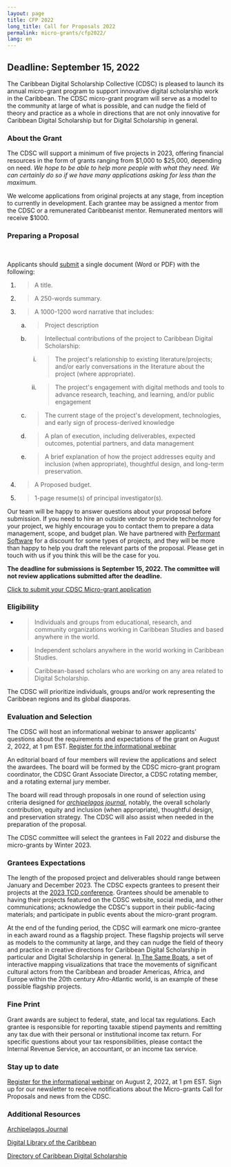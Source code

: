 ```yaml
---
layout: page
title: CFP 2022
long_title: Call for Proposals 2022
permalink: micro-grants/cfp2022/
lang: en
---
```



<section class="about-us-content pd-tb-90">
  <div class="container">
    <div class="row">




<h2 id="deadline-september-15-2022">Deadline: <strong>September 15,
2022</strong> </h2>
<p>The Caribbean Digital Scholarship Collective (CDSC) is pleased to
launch its annual micro-grant program to support innovative digital
scholarship work in the Caribbean. The CDSC micro-grant program will
serve as a model to the community at large of what is possible, and can
nudge the field of theory and practice as a whole in directions that are
not only innovative for Caribbean Digital Scholarship but for Digital
Scholarship in general.</p>
<h3 id="about-the-grant">About the Grant</h3>
<p>The CDSC will support a minimum of five projects in 2023, offering
financial resources in the form of grants ranging from $1,000 to
$25,000, depending on need. <em>We hope to be able to help more people
with what they need. We can certainly do so if we have many applications
asking for less than the maximum.</em></p>
<p>We welcome applications from original projects at any stage, from
inception to currently in development. Each grantee may be assigned a
mentor from the CDSC or a remunerated Caribbeanist mentor. Remunerated
mentors will receive $1000.</p>
<h3>Preparing a Proposal</h3><br>
<p>Applicants should <a
href="https://forms.gle/J4tY2YMvAjqJkQMw9"><u>submit</u></a> a single
document (Word or PDF) with the following:</p>
<ol type="1">
<li><blockquote>
<p>A title.</p>
</blockquote></li>
<li><blockquote>
<p>A 250-words summary.</p>
</blockquote></li>
<li><blockquote>
<p>A 1000-1200 word narrative that includes:</p>
</blockquote>
<ol type="a">
<li><blockquote>
<p>Project description</p>
</blockquote></li>
<li><blockquote>
<p>Intellectual contributions of the project to Caribbean Digital
Scholarship:</p>
</blockquote>
<ol type="i">
<li><blockquote>
<p>The project's relationship to existing literature/projects; and/or
early conversations in the literature about the project (where
appropriate).</p>
</blockquote></li>
<li><blockquote>
<p>The project's engagement with digital methods and tools to advance
research, teaching, and learning, and/or public engagement</p>
</blockquote></li>
</ol></li>
<li><blockquote>
<p>The current stage of the project's development, technologies, and
early sign of process-derived knowledge</p>
</blockquote></li>
<li><blockquote>
<p>A plan of execution, including deliverables, expected outcomes,
potential partners, and data management</p>
</blockquote></li>
<li><blockquote>
<p>A brief explanation of how the project addresses equity and inclusion
(when appropriate), thoughtful design, and long-term preservation.</p>
</blockquote></li>
</ol></li>
<li><blockquote>
<p>A Proposed budget.</p>
</blockquote></li>
<li><blockquote>
<p>1-page resume(s) of principal investigator(s).</p>
</blockquote></li>
</ol>
<p>Our team will be happy to answer questions about your proposal before
submission. If you need to hire an outside vendor to provide technology
for your project, we highly encourage you to contact them to prepare a
data management, scope, and budget plan. We have partnered with <a
href="https://www.performantsoftware.com/"><u>Performant
Software</u></a> for a discount for some types of projects, and they
will be more than happy to help you draft the relevant parts of the
proposal. Please get in touch with us if you think this will be the case
for you.</p>
<p><strong>The deadline for submissions is September 15, 2022. The
committee will not review applications submitted after the
deadline.</strong></p>
<p><a href="https://forms.gle/J4tY2YMvAjqJkQMw9"><u>Click to submit your
CDSC Micro-grant application</u></a></p>
<h3 id="eligibility">Eligibility</h3>
<ul>
<li><blockquote>
<p>Individuals and groups from educational, research, and community
organizations working in Caribbean Studies and based anywhere in the
world.</p>
</blockquote></li>
<li><blockquote>
<p>Independent scholars anywhere in the world working in Caribbean
Studies.</p>
</blockquote></li>
<li><blockquote>
<p>Caribbean-based scholars who are working on any area related to
Digital Scholarship.</p>
</blockquote></li>
</ul>
<p>The CDSC will prioritize individuals, groups and/or work representing
the Caribbean regions and its global diasporas.</p>
<h3 id="evaluation-and-selection">Evaluation and Selection</h3>
<p>The CDSC will host an informational webinar to answer applicants'
questions about the requirements and expectations of the grant on August
2, 2022, at 1 pm EST. <a
href="https://columbiauniversity.zoom.us/meeting/register/tJUtdeCuqD8oGNdHckMOip-U2pjaEkziw0on"><u>Register
for the informational webinar</u></a></p>
<p>An editorial board of four members will review the applications and
select the awardees. The board will be formed by the CDSC micro-grant
program coordinator, the CDSC Grant Associate Director, a CDSC rotating
member, and a rotating external jury member.</p>
<p>The board will read through proposals in one round of selection using
criteria designed for <a
href="https://archipelagosjournal.org/reviewers.html"><em><u>archipelagos
journal</u></em></a>, notably, the overall scholarly contribution,
equity and inclusion (when appropriate), thoughtful design, and
preservation strategy. The CDSC will also assist when needed in the
preparation of the proposal.</p>
<p>The CDSC committee will select the grantees in Fall 2022 and disburse
the micro-grants by Winter 2023.</p>
<h3 id="grantees-expectations">Grantees Expectations </h3>
<p>The length of the proposed project and deliverables should range
between January and December 2023. The CDSC expects grantees to present
their projects at the <a href="http://caribbeandigitalnyc.net/"><u>2023
TCD conference</u></a>. Grantees should be amenable to having their
projects featured on the CDSC website, social media, and other
communications; acknowledge the CDSC's support in their public-facing
materials; and participate in public events about the micro-grant
program.</p>
<p>At the end of the funding period, the CDSC will earmark one
micro-grantee in each award round as a flagship project. These flagship
projects will serve as models to the community at large, and they can
nudge the field of theory and practice in creative directions for
Caribbean Digital Scholarship in particular and Digital Scholarship in
general. <a href="https://sameboats.org/"><u>In The Same Boats</u></a>,
a set of interactive mapping visualizations that trace the movements of
significant cultural actors from the Caribbean and broader Americas,
Africa, and Europe within the 20th century Afro-Atlantic world, is an
example of these possible flagship projects.</p>
<h3 id="fine-print">Fine Print</h3>
<p>Grant awards are subject to federal, state, and local tax
regulations. Each grantee is responsible for reporting taxable stipend
payments and remitting any tax due with their personal or institutional
income tax return. For specific questions about your tax
responsibilities, please contact the Internal Revenue Service, an
accountant, or an income tax service.</p>
<h3 id="stay-up-to-date">Stay up to date</h3>
<p><a
href="https://columbiauniversity.zoom.us/meeting/register/tJUtdeCuqD8oGNdHckMOip-U2pjaEkziw0on"><u>Register
for the informational webinar</u></a> on August 2, 2022, at 1 pm EST.
Sign up for our newsletter to receive notifications about the
Micro-grants Call for Proposals and news from the CDSC.</p>
<h3 id="additional-resources">Additional Resources </h3>
<p><a href="https://archipelagosjournal.org/index.html"><u>Archipelagos
Journal</u></a></p>
<p><a href="https://www.dloc.com/"><u>Digital Library of the
Caribbean</u></a></p>
<p><a href="https://caribbeandigitalnyc.net/caridischo/"><u>Directory of
Caribbean Digital Scholarship</u></a></p>

</div></div></section>